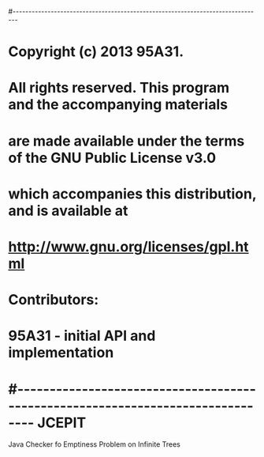 #-------------------------------------------------------------------------------
# Copyright (c) 2013 95A31.
# All rights reserved. This program and the accompanying materials
# are made available under the terms of the GNU Public License v3.0
# which accompanies this distribution, and is available at
# http://www.gnu.org/licenses/gpl.html
# 
# Contributors:
#     95A31 - initial API and implementation
#-------------------------------------------------------------------------------
JCEPIT
======

Java Checker fo Emptiness Problem on Infinite Trees
